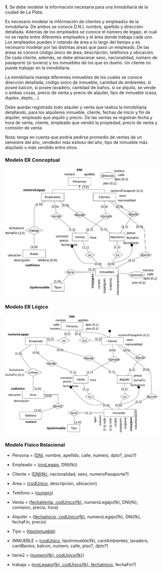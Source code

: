 **1.** Se debe modelar la información necesaria para una Inmobiliaria de la ciudad de La Plata. 

Es necesario modelar la información de clientes y empleados de la inmobiliaria. De ambos se conoce D.N.I, nombre, apellido y dirección detallada. Además de los empleados se conoce el número de legajo, el cual no se repite entre diferentes empleados y el área donde trabaja cada uno. Los empleados pueden ir rotando de área a lo largo del tiempo y es necesario modelar por las distintas áreas que pasó un empleado. De las áreas se conoce código único de área, descripción, teléfonos y ubicación. De cada cliente, además, se debe almacenar sexo, nacionalidad, número de pasaporte (si tuviera) y los inmuebles de los que es dueño. Un cliente no puede trabajar en la inmobiliaria.

La inmobiliaria maneja diferentes inmuebles de los cuales se conoce dirección detallada, código único de inmueble, cantidad de ambientes, si posee balcón, si posee lavadero, cantidad de baños, si se alquila, se vende o ambas cosas, precio de venta y precio de alquiler, tipo de inmueble (casa, duplex, depto,...). 

Debe quedar registrado todo alquiler y venta que realiza la inmobiliaria detallando, para los alquileres inmueble, cliente, fechas de inicio y fin de alquiler, empleado que alquiló y precio.
De las ventas se registran fecha y hora de venta, cliente, empleado que vendió la propiedad, precio de venta y comisión de venta. 

Nota: tenga en cuenta que podría pedirse promedio de ventas de un semestre del año, vendedor más exitoso del año, tipo de inmueble más alquilado o más vendido entre otros.

### Modelo ER Conceptual
![ejercicio1_Conceptual](../../Practica2/Parte1/drawios-png/ejercicio01P2_Conceptual.drawio.png)

### Modelo ER Lógico
![ejercicio1_Lógico](../../Practica2/Parte1/drawios-png/ejercicio01P2_Logico.drawio.png)

### Modelo Físico Relacional

- Persona = (<u>DNI</u>, nombre, apellido, calle, numero, dpto?, piso?)

- Empleado = (<u>nroLegajo</u>, DNI(fk))

- Cliente = (<u>DNI(fk)</u>, nacionalidad, sexo, numeroPasaporte?)

- Area = (<u>codUnico</u>, descripcion, ubicacion)

- Telefono = (<u>numero</u>)

- Venta = (<u>fechaVenta, codUnico(fk)</u>, numeroLegajo(fk), DNI(fk), comision, precio, hora)

- Alquiler = (<u>fechaInicio, codUnico(fk)</u>, numeroLegajo(fk), DNI(fk), fechaFin, precio)

- Tipo = (<u>tipoInmueble</u>)

- INMUEBLE = (<u>codUnico</u>, tipoInmueble(fk), cantAmbientes, lavadero, cantBanios, balcon, numero, calle, piso?, dpto?)

- tiene2 = (<u>numero(fk), codUnico(fk)</u>)

- trabaja = (<u>nroLegajo(fk), codUnico(fk), fechaInicio</u>, fechaFin?)
